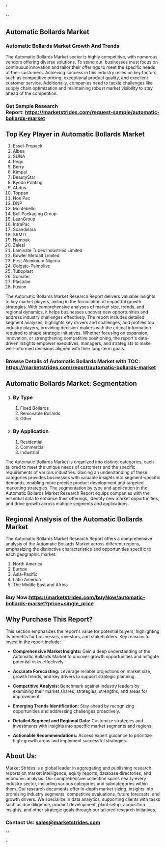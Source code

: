 <p>"</p>
<p>""</p>
<h2>Automatic Bollards Market</h2>
<h3>Automatic Bollards Market Growth And Trends</h3>
<p>The Automatic Bollards Market sector is highly competitive, with numerous vendors offering diverse solutions. To stand out, businesses must focus on continuous innovation and tailor their offerings to meet the specific needs of their customers. Achieving success in this industry relies on key factors such as competitive pricing, exceptional product quality, and excellent customer service. Additionally, companies need to tackle challenges like supply chain optimization and maintaining robust market visibility to stay ahead of the competition.</p>
<h3><strong>Get Sample Research Report:</strong>&nbsp;<a href="https://marketstrides.com/request-sample/automatic-bollards-market">https://marketstrides.com/request-sample/automatic-bollards-market</a></h3>
<h2>Top Key Player in Automatic Bollards Market</h2>
<ol>
<li>Essel-Propack</li>
<li>Albea</li>
<li>SUNA</li>
<li>Rego</li>
<li>Berry</li>
<li>Kimpai</li>
<li>BeautyStar</li>
<li>Kyodo Printing</li>
<li>Abdos</li>
<li>Toppan</li>
<li>Noe Pac</li>
<li>DNP</li>
<li>Montebello</li>
<li>Bell Packaging Group</li>
<li>LeanGroup</li>
<li>IntraPac</li>
<li>Scandolara</li>
<li>SRMTL</li>
<li>Nampak</li>
<li>Zalesi</li>
<li>Laminate Tubes Industries Limited</li>
<li>Bowler Metcalf Limited</li>
<li>First Aluminium Nigeria</li>
<li>Colgate-Palmolive</li>
<li>Tuboplast</li>
<li>Somater</li>
<li>Plastube</li>
<li>Fusion</li>
</ol>
<p>The Automatic Bollards Market Research Report delivers valuable insights to key market players, aiding in the formulation of impactful growth strategies. With comprehensive analyses of market size, trends, and regional dynamics, it helps businesses uncover new opportunities and address industry challenges effectively. The report includes detailed segment analyses, highlights key drivers and challenges, and profiles top industry players, providing decision-makers with the critical information required to shape strategic initiatives. Whether focusing on expansion, innovation, or strengthening competitive positioning, the report's data-driven insights empower executives, managers, and strategists to make well-informed decisions aligned with their long-term goals.</p>
<h3><strong>Browse Details of Automatic Bollards Market with TOC:</strong> <a href="https://marketstrides.com/report/automatic-bollards-market">https://marketstrides.com/report/automatic-bollards-market</a></h3>
<h2>Automatic Bollards Market: Segmentation</h2>
<ol>
<li>
<h3>By Type</h3>
<ol>
<li>Fixed Bollards</li>
<li>Removable Bollards</li>
<li>Other</li>
</ol>
</li>
<li>
<h3>By Application</h3>
<ol>
<li>Residential</li>
<li>Commercial</li>
<li>Industrial</li>
</ol>
</li>
</ol>
<p>The Automatic Bollards Market is organized into distinct categories, each tailored to meet the unique needs of customers and the specific requirements of various industries. Gaining an understanding of these categories provides businesses with valuable insights into segment-specific demands, enabling more precise product development and targeted marketing strategies. The segmentation by type and application in the Automatic Bollards Market Research Report equips companies with the essential data to enhance their offerings, identify new market opportunities, and drive growth across multiple segments and applications.</p>
<h2>Regional Analysis of the Automatic Bollards Market</h2>
<p>The Automatic Bollards Market Research Report offers a comprehensive analysis of the Automatic Bollards Market across different regions, emphasizing the distinctive characteristics and opportunities specific to each geographic market.</p>
<ol>
<li>North America</li>
<li>Europe</li>
<li>Asia-Pacific</li>
<li>Latin America</li>
<li>The Middle East and Africa</li>
</ol>
<h3><strong>Buy Now:<a href="https://marketstrides.com/buyNow/automatic-bollards-market?price=single_price">https://marketstrides.com/buyNow/automatic-bollards-market?price=single_price</a></strong></h3>
<h2>Why Purchase This Report?</h2>
<p>This section emphasizes the report's value for potential buyers, highlighting its benefits for businesses, investors, and stakeholders. Key reasons to invest in the report include:</p>
<ul>
<li><strong>Comprehensive Market Insights:</strong> Gain a deep understanding of the Automatic Bollards Market to uncover growth opportunities and mitigate potential risks effectively.</li>
</ul>
<ul>
<li><strong>Accurate Forecasting:</strong> Leverage reliable projections on market size, growth trends, and key drivers to support strategic planning.</li>
</ul>
<ul>
<li><strong>Competitive Analysis:</strong> Benchmark against industry leaders by examining their market shares, strategies, strengths, and areas for improvement.</li>
</ul>
<ul>
<li><strong>Emerging Trends Identification:</strong> Stay ahead by recognizing opportunities and addressing challenges proactively.</li>
</ul>
<ul>
<li><strong>Detailed Segment and Regional Data:</strong> Customize strategies and investments with insights into specific market segments and regions.</li>
</ul>
<ul>
<li><strong>Actionable Recommendations:</strong> Access expert guidance to prioritize high-growth areas and implement successful strategies.</li>
</ul>
<h2>About Us:</h2>
<p>Market Strides is a global leader in aggregating and publishing research reports on market intelligence, equity reports, database directories, and economic analysis. Our comprehensive collection spans nearly every industry sector, including various categories and subcategories within them. Our research documents offer in-depth market sizing, insights into promising industry segments, competitive evaluations, future forecasts, and growth drivers. We specialize in data analytics, supporting clients with tasks such as due diligence, product development, plant setup, acquisition insights, and other strategic goals through our tailored research initiatives.</p>
<h3><strong>Contact Us: <a href="mailto:sales@marketstrides.com">sales@marketstrides.com</a></strong></h3>
<p>""</p>
<p>"</p>
